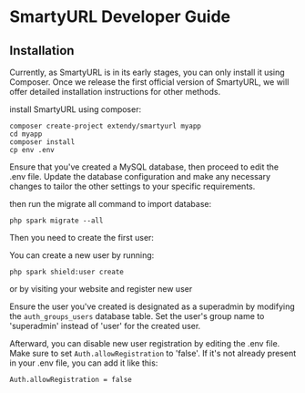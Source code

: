 # SmartyURL Developer Guide

## Installation

Currently, as SmartyURL is in its early stages, you can only install it using Composer. Once we release the first official version of SmartyURL, we will offer detailed installation instructions for other methods.

install SmartyURL using composer:

```cli
composer create-project extendy/smartyurl myapp
cd myapp
composer install
cp env .env
```

Ensure that you've created a MySQL database, then proceed to edit the .env file. Update the database configuration and make any necessary changes to tailor the other settings to your specific requirements.

then run the migrate all command to import database:

```cli
php spark migrate --all
```
Then you need to create the first user:

You can create a new user by running:

```cli
php spark shield:user create
```

or by visiting your website and register new user

Ensure the user you've created is designated as a superadmin by modifying the `auth_groups_users` database table. Set the user's group name to 'superadmin' instead of 'user' for the created user.

Afterward, you can disable new user registration by editing the .env file. Make sure to set `Auth.allowRegistration` to 'false'. If it's not already present in your .env file, you can add it like this:

```cli
Auth.allowRegistration = false
```
